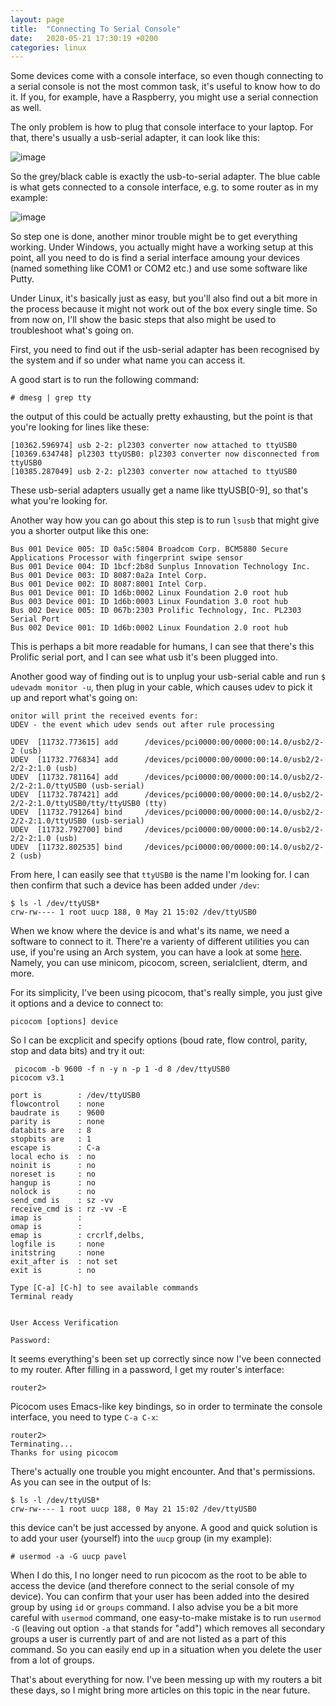 ```yaml
---
layout: page
title:  "Connecting To Serial Console"
date:   2020-05-21 17:30:19 +0200
categories: linux
---
```


Some devices come with a console interface, so even though connecting to a serial console is not the most common task, it's useful to know how to do it. If you, for example, have a Raspberry, you might use a serial connection as well.

The only problem is how to plug that console interface to your laptop. For that, there's usually a usb-serial adapter, it can look like this:

![image](/images/serial_port.png)

So the grey/black cable is exactly the usb-to-serial adapter. The blue cable is what gets connected to a console interface, e.g. to some router as in my example:

![image](/images/serial_port_2.png)

So step one is done, another minor trouble might be to get everything working. Under Windows, you actually might have a working setup at this point, all you need to do is find a serial interface amoung your devices (named something like COM1 or COM2 etc.) and use some software like Putty.

Under Linux, it's basically just as easy, but you'll also find out a bit more in the process because it might not work out of the box every single time. So from now on, I'll show the basic steps that also might be used to troubleshoot what's going on.

First, you need to find out if the usb-serial adapter has been recognised by the system and if so under what name you can access it.

A good start is to run the following command:

```
# dmesg | grep tty
```

the output of this could be actually pretty exhausting, but the point is that you're looking for lines like these:

```
[10362.596974] usb 2-2: pl2303 converter now attached to ttyUSB0
[10369.634748] pl2303 ttyUSB0: pl2303 converter now disconnected from ttyUSB0
[10385.287049] usb 2-2: pl2303 converter now attached to ttyUSB0
```

These usb-serial adapters usually get a name like ttyUSB[0-9], so that's what you're looking for.

Another way how you can go about this step is to run `lsusb` that might give you a shorter output like this one:

```
Bus 001 Device 005: ID 0a5c:5804 Broadcom Corp. BCM5880 Secure Applications Processor with fingerprint swipe sensor
Bus 001 Device 004: ID 1bcf:2b8d Sunplus Innovation Technology Inc. 
Bus 001 Device 003: ID 8087:0a2a Intel Corp. 
Bus 001 Device 002: ID 8087:8001 Intel Corp. 
Bus 001 Device 001: ID 1d6b:0002 Linux Foundation 2.0 root hub
Bus 003 Device 001: ID 1d6b:0003 Linux Foundation 3.0 root hub
Bus 002 Device 005: ID 067b:2303 Prolific Technology, Inc. PL2303 Serial Port
Bus 002 Device 001: ID 1d6b:0002 Linux Foundation 2.0 root hub
```

This is perhaps a bit more readable for humans, I can see that there's this Prolific serial port, and I can see what usb it's been plugged into.

Another good way of finding out is to unplug your usb-serial cable and run `$ udevadm monitor -u`, then plug in your cable, which causes udev to pick it up and report what's going on:

```
onitor will print the received events for:
UDEV - the event which udev sends out after rule processing

UDEV  [11732.773615] add      /devices/pci0000:00/0000:00:14.0/usb2/2-2 (usb)
UDEV  [11732.776834] add      /devices/pci0000:00/0000:00:14.0/usb2/2-2/2-2:1.0 (usb)
UDEV  [11732.781164] add      /devices/pci0000:00/0000:00:14.0/usb2/2-2/2-2:1.0/ttyUSB0 (usb-serial)
UDEV  [11732.787421] add      /devices/pci0000:00/0000:00:14.0/usb2/2-2/2-2:1.0/ttyUSB0/tty/ttyUSB0 (tty)
UDEV  [11732.791264] bind     /devices/pci0000:00/0000:00:14.0/usb2/2-2/2-2:1.0/ttyUSB0 (usb-serial)
UDEV  [11732.792700] bind     /devices/pci0000:00/0000:00:14.0/usb2/2-2/2-2:1.0 (usb)
UDEV  [11732.802535] bind     /devices/pci0000:00/0000:00:14.0/usb2/2-2 (usb)
```

From here, I can easily see that `ttyUSB0` is the name I'm looking for. I can then confirm that such a device has been added under `/dev`:

```
$ ls -l /dev/ttyUSB*
crw-rw---- 1 root uucp 188, 0 May 21 15:02 /dev/ttyUSB0
```

When we know where the device is and what's its name, we need a software to connect to it. There're a varienty of different utilities you can use, if you're using an Arch system, you can have a look at some [here](https://wiki.archlinux.org/index.php/Working_with_the_serial_console#Making_Connections). Namely, you can use minicom, picocom, screen, serialclient, dterm, and more.

For its simplicity, I've been using picocom, that's really simple, you just give it options and a device to connect to:

```
picocom [options] device
```

So I can be excplicit and specify options (boud rate, flow control, parity, stop and data bits) and try it out:

```
 picocom -b 9600 -f n -y n -p 1 -d 8 /dev/ttyUSB0 
picocom v3.1

port is        : /dev/ttyUSB0
flowcontrol    : none
baudrate is    : 9600
parity is      : none
databits are   : 8
stopbits are   : 1
escape is      : C-a
local echo is  : no
noinit is      : no
noreset is     : no
hangup is      : no
nolock is      : no
send_cmd is    : sz -vv
receive_cmd is : rz -vv -E
imap is        : 
omap is        : 
emap is        : crcrlf,delbs,
logfile is     : none
initstring     : none
exit_after is  : not set
exit is        : no

Type [C-a] [C-h] to see available commands
Terminal ready


User Access Verification

Password: 
```

It seems everything's been set up correctly since now I've been connected to my router. After filling in a password, I get my router's interface:

```
router2>
```

Picocom uses Emacs-like key bindings, so in order to terminate the console interface, you need to type `C-a C-x`:

```
router2>
Terminating...
Thanks for using picocom
```

There's actually one trouble you might encounter. And that's permissions. As you can see in the output of ls:

```
$ ls -l /dev/ttyUSB*
crw-rw---- 1 root uucp 188, 0 May 21 15:02 /dev/ttyUSB0
```

this device can't be just accessed by anyone. A good and quick solution is to add your user (yourself) into the `uucp` group (in my example):

```
# usermod -a -G uucp pavel
```

When I do this, I no longer need to run picocom as the root to be able to access the device (and therefore connect to the serial console of my device). You can confirm that your user has been added into the desired group by using `id` or `groups` command. I also advise you be a bit more careful with `usermod` command, one easy-to-make mistake is to run `usermod -G` (leaving out option `-a` that stands for "add") which removes all secondary groups a user is currently part of and are not listed as a part of this command. So you can easily end up in a situation when you delete the user from a lot of groups.

That's about everything for now. I've been messing up with my routers a bit these days, so I might bring more articles on this topic in the near future.